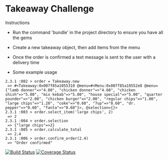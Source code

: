 Takeaway Challenge
==================

Instructions

* Run the command 'bundle' in the project directory to ensure you have all the gems

* Create a new takeaway object, then add items from the menu

* Once the order is confirmed a text message is sent to the user with a delivery time

* Some example usage

```
2.3.1 :002 > order = Takeaway.new
 => #<Takeaway:0x007f85a1055310 @menu=#<Menu:0x007f85a10552e8 @menu={"lamb donner"=>"4.00", "chicken donner"=>"4.60", "chicken shish"=>"5.00", "mix kebab"=>"5.00", "house special"=>"5.00", "quarter pounder"=>"2.00", "chicken burger"=>"2.00", "regular chips"=>"1.00", "large chips"=>"1.20", "coke"=>"0.60", "7up"=>"0.60", "dr. pepper"=>"0.60", "fanta"=>"0.60"}>, @selection={}>
2.3.1 :003 > order.select_item('large chips', 2)
 => 2
2.3.1 :004 > order.selection
 => {"large chips"=>2}
2.3.1 :005 > order.calculate_total
 => 2.4
2.3.1 :006 > order.confirm_order(2.4)
 => "Order confirmed"
 ```



[![Build Status](https://travis-ci.org/makersacademy/takeaway-challenge.svg?branch=master)](https://travis-ci.org/makersacademy/takeaway-challenge)
[![Coverage Status](https://coveralls.io/builds/7045763/badge.svg)](https://coveralls.io/builds/7045763)
